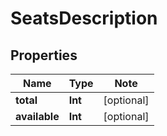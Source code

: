 # SeatsDescription

## Properties

Name | Type | Note
---- | ---- | ----
**total** | **Int** | [optional] 
**available** | **Int** | [optional] 

